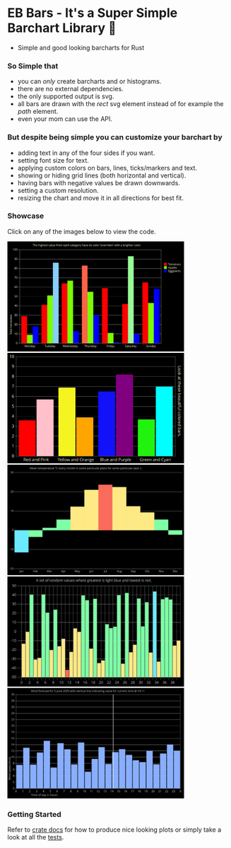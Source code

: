 # EB Bars - It's a Super Simple Barchart Library 🦀

* Simple and good looking barcharts for Rust

### So Simple that
- you can _only_ create barcharts and or histograms.
- there are no external dependencies.
- the only supported output is svg.
- all bars are drawn with the _rect_ svg element instead of for example the _path_ element.
- even your mom can use the API.

### But despite being simple you can customize your barchart by
- adding text in any of the four sides if you want.
- setting font size for text.
- applying custom colors on bars, lines, ticks/markers and text.
- showing or hiding grid lines (both horizontal and vertical).
- having bars with negative values be drawn downwards.
- setting a custom resolution.
- resizing the chart and move it in all directions for best fit.

### Showcase

Click on any of the images below to view the code.

<a href="https://github.com/emilbratt/eb_bars/blob/main/tests/plots.rs#L231">
    <img src="https://raw.githubusercontent.com/emilbratt/eb_bars/refs/heads/main/image/fruit_picking.svg" width=400px></img>
</a>

<a href="https://github.com/emilbratt/eb_bars/blob/main/tests/plots.rs#L14">
    <img src="https://raw.githubusercontent.com/emilbratt/eb_bars/refs/heads/main/image/bar_colors.svg" width=400px></img>
</a>

<a href="https://github.com/emilbratt/eb_bars/blob/main/tests/plots.rs#L57">
    <img src="https://raw.githubusercontent.com/emilbratt/eb_bars/refs/heads/main/image/temperature_year.svg" width=400px></img>
</a>

<a href="https://github.com/emilbratt/eb_bars/blob/main/tests/plots.rs#L184">
    <img src="https://raw.githubusercontent.com/emilbratt/eb_bars/refs/heads/main/image/random_values.svg" width=400px></img>
</a>

<a href="https://github.com/emilbratt/eb_bars/blob/main/tests/plots.rs#L100">
    <img src="https://raw.githubusercontent.com/emilbratt/eb_bars/refs/heads/main/image/wind_forecast.svg" width=400px></img>
</a>

### Getting Started

Refer to [crate docs] for how to produce nice looking plots or simply take a look at all the [tests].

[crate docs]: https://docs.rs/eb_bars/latest/eb_bars/

[tests]: https://github.com/emilbratt/eb_bars/blob/main/tests/plots.rs
